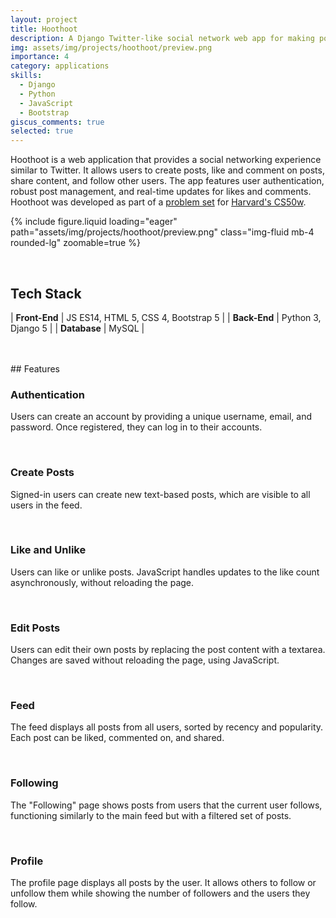 ```yaml
---
layout: project
title: Hoothoot
description: A Django Twitter-like social network web app for making posts and following people.
img: assets/img/projects/hoothoot/preview.png
importance: 4
category: applications
skills:
  - Django
  - Python
  - JavaScript
  - Bootstrap
giscus_comments: true
selected: true
---
```


Hoothoot is a web application that provides a social networking experience similar to Twitter. It allows users to create posts, like and comment on posts, share content, and follow other users. The app features user authentication, robust post management, and real-time updates for likes and comments. Hoothoot was developed as part of a [problem set](https://cs50.harvard.edu/web/2020/projects/4/network/) for [Harvard's CS50w](https://cs50.harvard.edu/web/2020/).

{% include figure.liquid loading="eager" path="assets/img/projects/hoothoot/preview.png" class="img-fluid mb-4 rounded-lg" zoomable=true %}

<br>

## Tech Stack

| **Front-End** | JS ES14, HTML 5, CSS 4, Bootstrap 5 |
| **Back-End** | Python 3, Django 5 |
| **Database** | MySQL |

<br>

<br>
## Features
<br>

### Authentication

Users can create an account by providing a unique username, email, and password. Once registered, they can log in to their accounts.

<br>

### Create Posts

Signed-in users can create new text-based posts, which are visible to all users in the feed.

<br>

### Like and Unlike

Users can like or unlike posts. JavaScript handles updates to the like count asynchronously, without reloading the page.

<br>

### Edit Posts

Users can edit their own posts by replacing the post content with a textarea. Changes are saved without reloading the page, using JavaScript.

<br>

### Feed

The feed displays all posts from all users, sorted by recency and popularity. Each post can be liked, commented on, and shared.

<br>

### Following

The "Following" page shows posts from users that the current user follows, functioning similarly to the main feed but with a filtered set of posts.

<br>

### Profile

The profile page displays all posts by the user. It allows others to follow or unfollow them while showing the number of followers and the users they follow.

<br>
